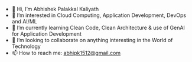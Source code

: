 - 👋 Hi, I’m Abhishek Palakkal Kaliyath
- 👀 I’m interested in Cloud Computing, Application Development, DevOps and AI/ML
- 🌱 I’m currently learning Clean Code, Clean Architecture & use of GenAI for Application Development
- 💞️ I’m looking to collaborate on anything interesting in the World of Technology
- 📫 How to reach me: abhipk1512@gmail.com

<!---
abhikaliyath/abhikaliyath is a ✨ special ✨ repository because its `README.md` (this file) appears on your GitHub profile.
You can click the Preview link to take a look at your changes.
--->
